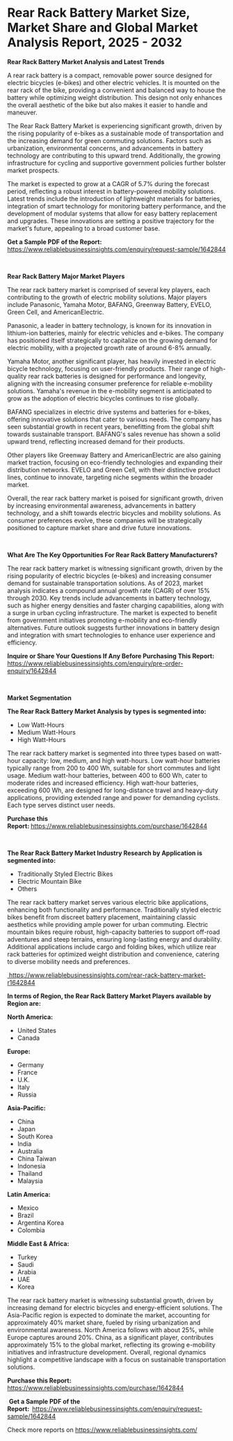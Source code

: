 <p><h1>Rear Rack Battery Market Size, Market Share and Global Market Analysis Report, 2025 - 2032</h1></p><p><strong>Rear Rack Battery Market Analysis and Latest Trends</strong></p>
<p><p>A rear rack battery is a compact, removable power source designed for electric bicycles (e-bikes) and other electric vehicles. It is mounted on the rear rack of the bike, providing a convenient and balanced way to house the battery while optimizing weight distribution. This design not only enhances the overall aesthetic of the bike but also makes it easier to handle and maneuver.</p><p>The Rear Rack Battery Market is experiencing significant growth, driven by the rising popularity of e-bikes as a sustainable mode of transportation and the increasing demand for green commuting solutions. Factors such as urbanization, environmental concerns, and advancements in battery technology are contributing to this upward trend. Additionally, the growing infrastructure for cycling and supportive government policies further bolster market prospects.</p><p>The market is expected to grow at a CAGR of 5.7% during the forecast period, reflecting a robust interest in battery-powered mobility solutions. Latest trends include the introduction of lightweight materials for batteries, integration of smart technology for monitoring battery performance, and the development of modular systems that allow for easy battery replacement and upgrades. These innovations are setting a positive trajectory for the market's future, appealing to a broad customer base.</p></p>
<p><strong>Get a Sample PDF of the Report:&nbsp;</strong> <a href="https://www.reliablebusinessinsights.com/enquiry/request-sample/1642844?utm_campaign=3128&utm_medium=2&utm_source=Github&utm_content=ia&utm_term=10042025&utm_id=rear-rack-battery">https://www.reliablebusinessinsights.com/enquiry/request-sample/1642844</a></p>
<p>&nbsp;</p>
<p><strong>Rear Rack Battery Major Market Players</strong></p>
<p><p>The rear rack battery market is comprised of several key players, each contributing to the growth of electric mobility solutions. Major players include Panasonic, Yamaha Motor, BAFANG, Greenway Battery, EVELO, Green Cell, and AmericanElectric. </p><p>Panasonic, a leader in battery technology, is known for its innovation in lithium-ion batteries, mainly for electric vehicles and e-bikes. The company has positioned itself strategically to capitalize on the growing demand for electric mobility, with a projected growth rate of around 6-8% annually. </p><p>Yamaha Motor, another significant player, has heavily invested in electric bicycle technology, focusing on user-friendly products. Their range of high-quality rear rack batteries is designed for performance and longevity, aligning with the increasing consumer preference for reliable e-mobility solutions. Yamaha's revenue in the e-mobility segment is anticipated to grow as the adoption of electric bicycles continues to rise globally.</p><p>BAFANG specializes in electric drive systems and batteries for e-bikes, offering innovative solutions that cater to various needs. The company has seen substantial growth in recent years, benefitting from the global shift towards sustainable transport. BAFANG's sales revenue has shown a solid upward trend, reflecting increased demand for their products.</p><p>Other players like Greenway Battery and AmericanElectric are also gaining market traction, focusing on eco-friendly technologies and expanding their distribution networks. EVELO and Green Cell, with their distinctive product lines, continue to innovate, targeting niche segments within the broader market.</p><p>Overall, the rear rack battery market is poised for significant growth, driven by increasing environmental awareness, advancements in battery technology, and a shift towards electric bicycles and mobility solutions. As consumer preferences evolve, these companies will be strategically positioned to capture market share and drive future innovations.</p></p>
<p>&nbsp;</p>
<p><strong>What Are The Key Opportunities For Rear Rack Battery Manufacturers?</strong></p>
<p><p>The rear rack battery market is witnessing significant growth, driven by the rising popularity of electric bicycles (e-bikes) and increasing consumer demand for sustainable transportation solutions. As of 2023, market analysis indicates a compound annual growth rate (CAGR) of over 15% through 2030. Key trends include advancements in battery technology, such as higher energy densities and faster charging capabilities, along with a surge in urban cycling infrastructure. The market is expected to benefit from government initiatives promoting e-mobility and eco-friendly alternatives. Future outlook suggests further innovations in battery design and integration with smart technologies to enhance user experience and efficiency.</p></p>
<p><strong>Inquire or Share Your Questions If Any Before Purchasing This Report:</strong> <a href="https://www.reliablebusinessinsights.com/enquiry/pre-order-enquiry/1642844?utm_campaign=3128&utm_medium=2&utm_source=Github&utm_content=ia&utm_term=10042025&utm_id=rear-rack-battery">https://www.reliablebusinessinsights.com/enquiry/pre-order-enquiry/1642844</a></p>
<p>&nbsp;</p>
<p><strong>Market Segmentation</strong></p>
<p><strong>The Rear Rack Battery Market Analysis by types is segmented into:</strong></p>
<p><ul><li>Low Watt-Hours</li><li>Medium Watt-Hours</li><li>High Watt-Hours</li></ul></p>
<p><p>The rear rack battery market is segmented into three types based on watt-hour capacity: low, medium, and high watt-hours. Low watt-hour batteries typically range from 200 to 400 Wh, suitable for short commutes and light usage. Medium watt-hour batteries, between 400 to 600 Wh, cater to moderate rides and increased efficiency. High watt-hour batteries, exceeding 600 Wh, are designed for long-distance travel and heavy-duty applications, providing extended range and power for demanding cyclists. Each type serves distinct user needs.</p></p>
<p><strong>Purchase this Report:&nbsp;</strong><a href="https://www.reliablebusinessinsights.com/purchase/1642844?utm_campaign=3128&utm_medium=2&utm_source=Github&utm_content=ia&utm_term=10042025&utm_id=rear-rack-battery">https://www.reliablebusinessinsights.com/purchase/1642844</a></p>
<p>&nbsp;</p>
<p><strong>The Rear Rack Battery Market Industry Research by Application is segmented into:</strong></p>
<p><ul><li>Traditionally Styled Electric Bikes</li><li>Electric Mountain Bike</li><li>Others</li></ul></p>
<p><p>The rear rack battery market serves various electric bike applications, enhancing both functionality and performance. Traditionally styled electric bikes benefit from discreet battery placement, maintaining classic aesthetics while providing ample power for urban commuting. Electric mountain bikes require robust, high-capacity batteries to support off-road adventures and steep terrains, ensuring long-lasting energy and durability. Additional applications include cargo and folding bikes, which utilize rear rack batteries for optimized weight distribution and convenience, catering to diverse mobility needs and preferences.</p></p>
<p><a href="https://www.reliablebusinessinsights.com/rear-rack-battery-market-r1642844?utm_campaign=3128&utm_medium=2&utm_source=Github&utm_content=ia&utm_term=10042025&utm_id=rear-rack-battery">&nbsp;https://www.reliablebusinessinsights.com/rear-rack-battery-market-r1642844</a></p>
<p><strong>In terms of Region, the Rear Rack Battery Market Players available by Region are:</strong></p>
<p>
    <p> <strong> North America: </strong>
        <ul>
            <li>United States</li>
            <li>Canada</li>
        </ul>
        </p> 
    <p> <strong> Europe: </strong>
        <ul>
            <li>Germany</li>
            <li>France</li>
            <li>U.K.</li>
            <li>Italy</li>
            <li>Russia</li>
        </ul>
        </p> 
    <p> <strong> Asia-Pacific: </strong>
        <ul>
            <li>China</li>
            <li>Japan</li>
            <li>South Korea</li>
            <li>India</li>
            <li>Australia</li>
            <li>China Taiwan</li>
            <li>Indonesia</li>
            <li>Thailand</li>
            <li>Malaysia</li>
        </ul>
        </p> 
    <p> <strong> Latin America: </strong>
        <ul>
            <li>Mexico</li>
            <li>Brazil</li>
            <li>Argentina Korea</li>
            <li>Colombia</li>
        </ul>
        </p> 
    <p> <strong> Middle East & Africa: </strong>
        <ul>
            <li>Turkey</li>
            <li>Saudi</li>
            <li>Arabia</li>
            <li>UAE</li>
            <li>Korea</li>
        </ul>
    </p>
    </p>
<p><p>The rear rack battery market is witnessing substantial growth, driven by increasing demand for electric bicycles and energy-efficient solutions. The Asia-Pacific region is expected to dominate the market, accounting for approximately 40% market share, fueled by rising urbanization and environmental awareness. North America follows with about 25%, while Europe captures around 20%. China, as a significant player, contributes approximately 15% to the global market, reflecting its growing e-mobility initiatives and infrastructure development. Overall, regional dynamics highlight a competitive landscape with a focus on sustainable transportation solutions.</p></p>
<p><strong>Purchase this Report: </strong><a href="https://www.reliablebusinessinsights.com/purchase/1642844?utm_campaign=3128&utm_medium=2&utm_source=Github&utm_content=ia&utm_term=10042025&utm_id=rear-rack-battery">https://www.reliablebusinessinsights.com/purchase/1642844</a></p>
<p>&nbsp;<strong>Get a Sample PDF of the Report:&nbsp;&nbsp;</strong><a href="https://www.reliablebusinessinsights.com/enquiry/request-sample/1642844?utm_campaign=3128&utm_medium=2&utm_source=Github&utm_content=ia&utm_term=10042025&utm_id=rear-rack-battery">https://www.reliablebusinessinsights.com/enquiry/request-sample/1642844</a></p>
<p><strong></strong></p>
<p>Check more reports on <a href="https://www.reliablebusinessinsights.com/?utm_campaign=3128&utm_medium=2&utm_source=Github&utm_content=ia&utm_term=10042025&utm_id=rear-rack-battery">https://www.reliablebusinessinsights.com/</a></p>